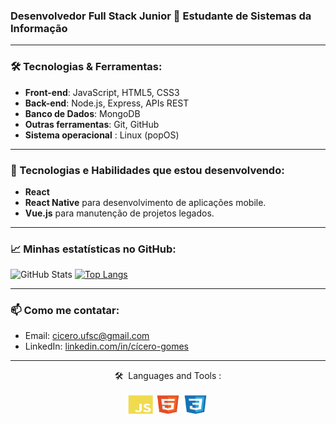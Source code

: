 ### Desenvolvedor Full Stack Junior 🚀 Estudante de Sistemas da Informação

---

### 🛠 Tecnologias & Ferramentas:
- **Front-end**: JavaScript, HTML5, CSS3
- **Back-end**: Node.js, Express, APIs REST
- **Banco de Dados**: MongoDB
- **Outras ferramentas**: Git, GitHub
- **Sistema operacional** : Linux (popOS)

---

### 🌱 Tecnologias e Habilidades que estou desenvolvendo:
- **React**
- **React Native** para desenvolvimento de aplicações mobile.
- **Vue.js** para manutenção de projetos legados.

---

### 📈 Minhas estatísticas no GitHub:
![GitHub Stats](https://github-readme-stats.vercel.app/api?username=ciceroRMG&show_icons=true&theme=radical)
<a>[![Top Langs](https://github-readme-stats.vercel.app/api/top-langs/?username=ciceroRMG&layout=compact&theme=dracula)](https://github.com/anuraghazra/github-readme-stats)</a>

---

### 📫 Como me contatar:
- Email: [cicero.ufsc@gmail.com](mailto:cicero.ufsc@gmail.com)
- LinkedIn: [linkedin.com/in/cícero-gomes](https://www.linkedin.com/in/c%C3%ADcero-gomes-8207292b3?lipi=urn%3Ali%3Apage%3Ad_flagship3_profile_view_base_contact_details%3BZ9zwqU8VQYew73SWBwciqA%3D%3D)

---

<div align="center">🛠 &nbsp;Languages and Tools :</div>
<div style="display: inline_block" align="center"><br>
  <img align="center" alt="Cicero-Js" height="30" width="40" src="https://raw.githubusercontent.com/devicons/devicon/master/icons/javascript/javascript-plain.svg">
  <img align="center" alt="Cicero-HTML" height="30" width="40" src="https://raw.githubusercontent.com/devicons/devicon/master/icons/html5/html5-original.svg">
  <img align="center" alt="Cicero-CSS" height="30" width="40" src="https://raw.githubusercontent.com/devicons/devicon/master/icons/css3/css3-original.svg">
</div>
